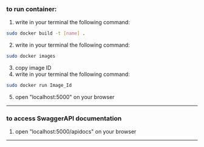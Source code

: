 ### to run container:
1. write in your terminal the following command:
```bash
sudo docker build -t [name] .
```
2. write in your terminal the following command:
```bash
sudo docker images
```
3. copy image ID
4. write in your terminal the following command:
```bash
sudo docker run Image_Id
```
5. open "localhost:5000" on your browser
---
### to access SwaggerAPI documentation 
1. open "localhost:5000/apidocs" on your browser
---
